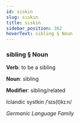 ```yaml
---
id: sıskın
slug: sıskın
title: sıskın
sidebar_position: 362
hoverText: sibling § Noun
---
```


### sibling § Noun

**Verb**: to be a sibling

**Noun**: sibling

**Modifier**: sibling/related

Iclandic systkin /ˈsɪs(t)kɪːn/

*Germanic Language Family*